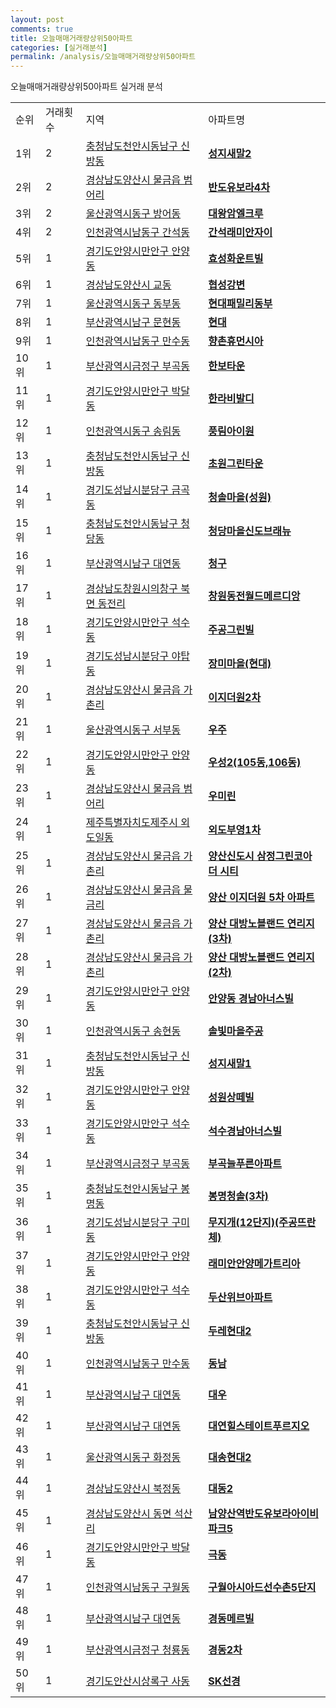 ```yaml
---
layout: post
comments: true
title: 오늘매매거래량상위50아파트
categories: [실거래분석]
permalink: /analysis/오늘매매거래량상위50아파트
---
```


오늘매매거래량상위50아파트 실거래 분석

<table>
  <tr>
    <td>순위</td>
    <td>거래횟수</td>
    <td>지역</td>
    <td>아파트명</td>
  </tr>

  <tr>
    <td>1위</td>
    <td>2</td>
    <td><a href="/apt/충청남도천안시동남구신방동">충청남도천안시동남구 신방동</a></td>
    <td colspan="4" style="font-weight: bold;"><a href="https://search.naver.com/search.naver?query=신방동 성지새말2">성지새말2</a></td>
  </tr>

  <tr>
    <td>2위</td>
    <td>2</td>
    <td><a href="/apt/경상남도양산시물금읍 범어리">경상남도양산시 물금읍 범어리</a></td>
    <td colspan="4" style="font-weight: bold;"><a href="https://search.naver.com/search.naver?query=물금읍 범어리 반도유보라4차">반도유보라4차</a></td>
  </tr>

  <tr>
    <td>3위</td>
    <td>2</td>
    <td><a href="/apt/울산광역시동구방어동">울산광역시동구 방어동</a></td>
    <td colspan="4" style="font-weight: bold;"><a href="https://search.naver.com/search.naver?query=방어동 대왕암엘크루">대왕암엘크루</a></td>
  </tr>

  <tr>
    <td>4위</td>
    <td>2</td>
    <td><a href="/apt/인천광역시남동구간석동">인천광역시남동구 간석동</a></td>
    <td colspan="4" style="font-weight: bold;"><a href="https://search.naver.com/search.naver?query=간석동 간석래미안자이">간석래미안자이</a></td>
  </tr>

  <tr>
    <td>5위</td>
    <td>1</td>
    <td><a href="/apt/경기도안양시만안구안양동">경기도안양시만안구 안양동</a></td>
    <td colspan="4" style="font-weight: bold;"><a href="https://search.naver.com/search.naver?query=안양동 효성화운트빌">효성화운트빌</a></td>
  </tr>

  <tr>
    <td>6위</td>
    <td>1</td>
    <td><a href="/apt/경상남도양산시교동">경상남도양산시 교동</a></td>
    <td colspan="4" style="font-weight: bold;"><a href="https://search.naver.com/search.naver?query=교동 협성강변">협성강변</a></td>
  </tr>

  <tr>
    <td>7위</td>
    <td>1</td>
    <td><a href="/apt/울산광역시동구동부동">울산광역시동구 동부동</a></td>
    <td colspan="4" style="font-weight: bold;"><a href="https://search.naver.com/search.naver?query=동부동 현대패밀리동부">현대패밀리동부</a></td>
  </tr>

  <tr>
    <td>8위</td>
    <td>1</td>
    <td><a href="/apt/부산광역시남구문현동">부산광역시남구 문현동</a></td>
    <td colspan="4" style="font-weight: bold;"><a href="https://search.naver.com/search.naver?query=문현동 현대">현대</a></td>
  </tr>

  <tr>
    <td>9위</td>
    <td>1</td>
    <td><a href="/apt/인천광역시남동구만수동">인천광역시남동구 만수동</a></td>
    <td colspan="4" style="font-weight: bold;"><a href="https://search.naver.com/search.naver?query=만수동 향촌휴먼시아">향촌휴먼시아</a></td>
  </tr>

  <tr>
    <td>10위</td>
    <td>1</td>
    <td><a href="/apt/부산광역시금정구부곡동">부산광역시금정구 부곡동</a></td>
    <td colspan="4" style="font-weight: bold;"><a href="https://search.naver.com/search.naver?query=부곡동 한보타운">한보타운</a></td>
  </tr>

  <tr>
    <td>11위</td>
    <td>1</td>
    <td><a href="/apt/경기도안양시만안구박달동">경기도안양시만안구 박달동</a></td>
    <td colspan="4" style="font-weight: bold;"><a href="https://search.naver.com/search.naver?query=박달동 한라비발디">한라비발디</a></td>
  </tr>

  <tr>
    <td>12위</td>
    <td>1</td>
    <td><a href="/apt/인천광역시동구송림동">인천광역시동구 송림동</a></td>
    <td colspan="4" style="font-weight: bold;"><a href="https://search.naver.com/search.naver?query=송림동 풍림아이원">풍림아이원</a></td>
  </tr>

  <tr>
    <td>13위</td>
    <td>1</td>
    <td><a href="/apt/충청남도천안시동남구신방동">충청남도천안시동남구 신방동</a></td>
    <td colspan="4" style="font-weight: bold;"><a href="https://search.naver.com/search.naver?query=신방동 초원그린타운">초원그린타운</a></td>
  </tr>

  <tr>
    <td>14위</td>
    <td>1</td>
    <td><a href="/apt/경기도성남시분당구금곡동">경기도성남시분당구 금곡동</a></td>
    <td colspan="4" style="font-weight: bold;"><a href="https://search.naver.com/search.naver?query=금곡동 청솔마을(성원)">청솔마을(성원)</a></td>
  </tr>

  <tr>
    <td>15위</td>
    <td>1</td>
    <td><a href="/apt/충청남도천안시동남구청당동">충청남도천안시동남구 청당동</a></td>
    <td colspan="4" style="font-weight: bold;"><a href="https://search.naver.com/search.naver?query=청당동 청당마을신도브래뉴">청당마을신도브래뉴</a></td>
  </tr>

  <tr>
    <td>16위</td>
    <td>1</td>
    <td><a href="/apt/부산광역시남구대연동">부산광역시남구 대연동</a></td>
    <td colspan="4" style="font-weight: bold;"><a href="https://search.naver.com/search.naver?query=대연동 청구">청구</a></td>
  </tr>

  <tr>
    <td>17위</td>
    <td>1</td>
    <td><a href="/apt/경상남도창원시의창구북면 동전리">경상남도창원시의창구 북면 동전리</a></td>
    <td colspan="4" style="font-weight: bold;"><a href="https://search.naver.com/search.naver?query=북면 동전리 창원동전월드메르디앙">창원동전월드메르디앙</a></td>
  </tr>

  <tr>
    <td>18위</td>
    <td>1</td>
    <td><a href="/apt/경기도안양시만안구석수동">경기도안양시만안구 석수동</a></td>
    <td colspan="4" style="font-weight: bold;"><a href="https://search.naver.com/search.naver?query=석수동 주공그린빌">주공그린빌</a></td>
  </tr>

  <tr>
    <td>19위</td>
    <td>1</td>
    <td><a href="/apt/경기도성남시분당구야탑동">경기도성남시분당구 야탑동</a></td>
    <td colspan="4" style="font-weight: bold;"><a href="https://search.naver.com/search.naver?query=야탑동 장미마을(현대)">장미마을(현대)</a></td>
  </tr>

  <tr>
    <td>20위</td>
    <td>1</td>
    <td><a href="/apt/경상남도양산시물금읍 가촌리">경상남도양산시 물금읍 가촌리</a></td>
    <td colspan="4" style="font-weight: bold;"><a href="https://search.naver.com/search.naver?query=물금읍 가촌리 이지더원2차">이지더원2차</a></td>
  </tr>

  <tr>
    <td>21위</td>
    <td>1</td>
    <td><a href="/apt/울산광역시동구서부동">울산광역시동구 서부동</a></td>
    <td colspan="4" style="font-weight: bold;"><a href="https://search.naver.com/search.naver?query=서부동 우주">우주</a></td>
  </tr>

  <tr>
    <td>22위</td>
    <td>1</td>
    <td><a href="/apt/경기도안양시만안구안양동">경기도안양시만안구 안양동</a></td>
    <td colspan="4" style="font-weight: bold;"><a href="https://search.naver.com/search.naver?query=안양동 우성2(105동,106동)">우성2(105동,106동)</a></td>
  </tr>

  <tr>
    <td>23위</td>
    <td>1</td>
    <td><a href="/apt/경상남도양산시물금읍 범어리">경상남도양산시 물금읍 범어리</a></td>
    <td colspan="4" style="font-weight: bold;"><a href="https://search.naver.com/search.naver?query=물금읍 범어리 우미린">우미린</a></td>
  </tr>

  <tr>
    <td>24위</td>
    <td>1</td>
    <td><a href="/apt/제주특별자치도제주시외도일동">제주특별자치도제주시 외도일동</a></td>
    <td colspan="4" style="font-weight: bold;"><a href="https://search.naver.com/search.naver?query=외도일동 외도부영1차">외도부영1차</a></td>
  </tr>

  <tr>
    <td>25위</td>
    <td>1</td>
    <td><a href="/apt/경상남도양산시물금읍 가촌리">경상남도양산시 물금읍 가촌리</a></td>
    <td colspan="4" style="font-weight: bold;"><a href="https://search.naver.com/search.naver?query=물금읍 가촌리 양산신도시 삼정그린코아 더 시티">양산신도시 삼정그린코아 더 시티</a></td>
  </tr>

  <tr>
    <td>26위</td>
    <td>1</td>
    <td><a href="/apt/경상남도양산시물금읍 물금리">경상남도양산시 물금읍 물금리</a></td>
    <td colspan="4" style="font-weight: bold;"><a href="https://search.naver.com/search.naver?query=물금읍 물금리 양산 이지더원 5차 아파트">양산 이지더원 5차 아파트</a></td>
  </tr>

  <tr>
    <td>27위</td>
    <td>1</td>
    <td><a href="/apt/경상남도양산시물금읍 가촌리">경상남도양산시 물금읍 가촌리</a></td>
    <td colspan="4" style="font-weight: bold;"><a href="https://search.naver.com/search.naver?query=물금읍 가촌리 양산 대방노블랜드 연리지(3차)">양산 대방노블랜드 연리지(3차)</a></td>
  </tr>

  <tr>
    <td>28위</td>
    <td>1</td>
    <td><a href="/apt/경상남도양산시물금읍 가촌리">경상남도양산시 물금읍 가촌리</a></td>
    <td colspan="4" style="font-weight: bold;"><a href="https://search.naver.com/search.naver?query=물금읍 가촌리 양산 대방노블랜드 연리지(2차)">양산 대방노블랜드 연리지(2차)</a></td>
  </tr>

  <tr>
    <td>29위</td>
    <td>1</td>
    <td><a href="/apt/경기도안양시만안구안양동">경기도안양시만안구 안양동</a></td>
    <td colspan="4" style="font-weight: bold;"><a href="https://search.naver.com/search.naver?query=안양동 안양동 경남아너스빌">안양동 경남아너스빌</a></td>
  </tr>

  <tr>
    <td>30위</td>
    <td>1</td>
    <td><a href="/apt/인천광역시동구송현동">인천광역시동구 송현동</a></td>
    <td colspan="4" style="font-weight: bold;"><a href="https://search.naver.com/search.naver?query=송현동 솔빛마을주공">솔빛마을주공</a></td>
  </tr>

  <tr>
    <td>31위</td>
    <td>1</td>
    <td><a href="/apt/충청남도천안시동남구신방동">충청남도천안시동남구 신방동</a></td>
    <td colspan="4" style="font-weight: bold;"><a href="https://search.naver.com/search.naver?query=신방동 성지새말1">성지새말1</a></td>
  </tr>

  <tr>
    <td>32위</td>
    <td>1</td>
    <td><a href="/apt/경기도안양시만안구안양동">경기도안양시만안구 안양동</a></td>
    <td colspan="4" style="font-weight: bold;"><a href="https://search.naver.com/search.naver?query=안양동 성원상떼빌">성원상떼빌</a></td>
  </tr>

  <tr>
    <td>33위</td>
    <td>1</td>
    <td><a href="/apt/경기도안양시만안구석수동">경기도안양시만안구 석수동</a></td>
    <td colspan="4" style="font-weight: bold;"><a href="https://search.naver.com/search.naver?query=석수동 석수경남아너스빌">석수경남아너스빌</a></td>
  </tr>

  <tr>
    <td>34위</td>
    <td>1</td>
    <td><a href="/apt/부산광역시금정구부곡동">부산광역시금정구 부곡동</a></td>
    <td colspan="4" style="font-weight: bold;"><a href="https://search.naver.com/search.naver?query=부곡동 부곡늘푸른아파트">부곡늘푸른아파트</a></td>
  </tr>

  <tr>
    <td>35위</td>
    <td>1</td>
    <td><a href="/apt/충청남도천안시동남구봉명동">충청남도천안시동남구 봉명동</a></td>
    <td colspan="4" style="font-weight: bold;"><a href="https://search.naver.com/search.naver?query=봉명동 봉명청솔(3차)">봉명청솔(3차)</a></td>
  </tr>

  <tr>
    <td>36위</td>
    <td>1</td>
    <td><a href="/apt/경기도성남시분당구구미동">경기도성남시분당구 구미동</a></td>
    <td colspan="4" style="font-weight: bold;"><a href="https://search.naver.com/search.naver?query=구미동 무지개(12단지)(주공뜨란체)">무지개(12단지)(주공뜨란체)</a></td>
  </tr>

  <tr>
    <td>37위</td>
    <td>1</td>
    <td><a href="/apt/경기도안양시만안구안양동">경기도안양시만안구 안양동</a></td>
    <td colspan="4" style="font-weight: bold;"><a href="https://search.naver.com/search.naver?query=안양동 래미안안양메가트리아">래미안안양메가트리아</a></td>
  </tr>

  <tr>
    <td>38위</td>
    <td>1</td>
    <td><a href="/apt/경기도안양시만안구석수동">경기도안양시만안구 석수동</a></td>
    <td colspan="4" style="font-weight: bold;"><a href="https://search.naver.com/search.naver?query=석수동 두산위브아파트">두산위브아파트</a></td>
  </tr>

  <tr>
    <td>39위</td>
    <td>1</td>
    <td><a href="/apt/충청남도천안시동남구신방동">충청남도천안시동남구 신방동</a></td>
    <td colspan="4" style="font-weight: bold;"><a href="https://search.naver.com/search.naver?query=신방동 두레현대2">두레현대2</a></td>
  </tr>

  <tr>
    <td>40위</td>
    <td>1</td>
    <td><a href="/apt/인천광역시남동구만수동">인천광역시남동구 만수동</a></td>
    <td colspan="4" style="font-weight: bold;"><a href="https://search.naver.com/search.naver?query=만수동 동남">동남</a></td>
  </tr>

  <tr>
    <td>41위</td>
    <td>1</td>
    <td><a href="/apt/부산광역시남구대연동">부산광역시남구 대연동</a></td>
    <td colspan="4" style="font-weight: bold;"><a href="https://search.naver.com/search.naver?query=대연동 대우">대우</a></td>
  </tr>

  <tr>
    <td>42위</td>
    <td>1</td>
    <td><a href="/apt/부산광역시남구대연동">부산광역시남구 대연동</a></td>
    <td colspan="4" style="font-weight: bold;"><a href="https://search.naver.com/search.naver?query=대연동 대연힐스테이트푸르지오">대연힐스테이트푸르지오</a></td>
  </tr>

  <tr>
    <td>43위</td>
    <td>1</td>
    <td><a href="/apt/울산광역시동구화정동">울산광역시동구 화정동</a></td>
    <td colspan="4" style="font-weight: bold;"><a href="https://search.naver.com/search.naver?query=화정동 대송현대2">대송현대2</a></td>
  </tr>

  <tr>
    <td>44위</td>
    <td>1</td>
    <td><a href="/apt/경상남도양산시북정동">경상남도양산시 북정동</a></td>
    <td colspan="4" style="font-weight: bold;"><a href="https://search.naver.com/search.naver?query=북정동 대동2">대동2</a></td>
  </tr>

  <tr>
    <td>45위</td>
    <td>1</td>
    <td><a href="/apt/경상남도양산시동면 석산리">경상남도양산시 동면 석산리</a></td>
    <td colspan="4" style="font-weight: bold;"><a href="https://search.naver.com/search.naver?query=동면 석산리 남양산역반도유보라아이비파크5">남양산역반도유보라아이비파크5</a></td>
  </tr>

  <tr>
    <td>46위</td>
    <td>1</td>
    <td><a href="/apt/경기도안양시만안구박달동">경기도안양시만안구 박달동</a></td>
    <td colspan="4" style="font-weight: bold;"><a href="https://search.naver.com/search.naver?query=박달동 극동">극동</a></td>
  </tr>

  <tr>
    <td>47위</td>
    <td>1</td>
    <td><a href="/apt/인천광역시남동구구월동">인천광역시남동구 구월동</a></td>
    <td colspan="4" style="font-weight: bold;"><a href="https://search.naver.com/search.naver?query=구월동 구월아시아드선수촌5단지">구월아시아드선수촌5단지</a></td>
  </tr>

  <tr>
    <td>48위</td>
    <td>1</td>
    <td><a href="/apt/부산광역시남구대연동">부산광역시남구 대연동</a></td>
    <td colspan="4" style="font-weight: bold;"><a href="https://search.naver.com/search.naver?query=대연동 경동메르빌">경동메르빌</a></td>
  </tr>

  <tr>
    <td>49위</td>
    <td>1</td>
    <td><a href="/apt/부산광역시금정구청룡동">부산광역시금정구 청룡동</a></td>
    <td colspan="4" style="font-weight: bold;"><a href="https://search.naver.com/search.naver?query=청룡동 경동2차">경동2차</a></td>
  </tr>

  <tr>
    <td>50위</td>
    <td>1</td>
    <td><a href="/apt/경기도안산시상록구사동">경기도안산시상록구 사동</a></td>
    <td colspan="4" style="font-weight: bold;"><a href="https://search.naver.com/search.naver?query=사동 SK선경">SK선경</a></td>
  </tr>

</table>
